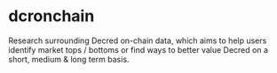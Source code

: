 # dcronchain

Research surrounding Decred on-chain data, which aims to help users identify market tops / bottoms or find ways to better value Decred on a short, medium & long term basis.
